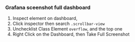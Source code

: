 ### Grafana sceenshot full dashboard
1. Inspect element on dashboard,
2. Click inspector then search `.scrollbar-view`
3. Unchecklist Class Element `overflow`, and the top one
4. Right Click on the Dashboard, then Take Full Screenshot 	
